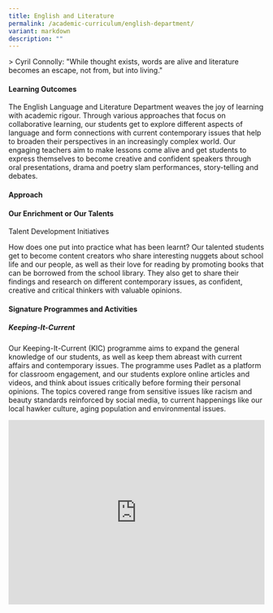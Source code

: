 ```yaml
---
title: English and Literature
permalink: /academic-curriculum/english-department/
variant: markdown
description: ""
---
```

<style>
.google-slides-container{ position: relative; width: 100%; padding-top: 72%; overflow: hidden; } .google-slides-container iframe{ position: absolute; top: 0; left: 0; width: 100%; height: 100%; }
</style>

&gt; Cyril Connolly: "While thought exists, words are alive and literature becomes an escape, not from, but into living."



#### **Learning Outcomes**
The English Language and Literature Department weaves the joy of learning with academic rigour. Through various approaches that focus on collaborative learning, our students get to explore different aspects of language and form connections with current contemporary issues that help to broaden their perspectives in an increasingly complex world. Our engaging teachers aim to make lessons come alive and get students to express themselves to become creative and confident speakers through oral presentations, drama and poetry slam performances, story-telling and debates.



#### **Approach**
#### Our Enrichment or Our Talents
Talent Development Initiatives

How does one put into practice what has been learnt? Our talented students get to become content creators who share interesting nuggets about school life and our people, as well as their love for reading by promoting books that can be borrowed from the school library. They also get to share their findings and research on different contemporary issues, as confident, creative and critical thinkers with valuable opinions.  




#### **Signature Programmes and Activities**
##### Keeping-It-Current

Our Keeping-It-Current (KIC) programme aims to expand the general knowledge of our students, as well as keep them abreast with current affairs and contemporary issues. The programme uses Padlet as a platform for classroom engagement, and our students explore online articles and videos, and think about issues critically before forming their personal opinions. The topics covered range from sensitive issues like racism and beauty standards reinforced by social media, to current happenings like our local hawker culture, aging population and environmental issues.





<div class="google-slides-container">
	<iframe allowfullscreen="true" height="589" width="840" frameborder="0" src="https://docs.google.com/presentation/d/e/2PACX-1vQQcZkBaERKaneIJXAUlrTvEpSvQ6e8OBCV6R372gupyuuRgVaj4lp6RAEl8jW5ZS2JrfxrJQYI_0cD/embed?start=true&amp;loop=false&amp;delayms=3000"></iframe></div>